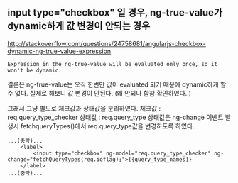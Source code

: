 ## input type="checkbox" 일 경우, ng-true-value가 dynamic하게 값 변경이 안되는 경우
http://stackoverflow.com/questions/24758681/angularjs-checkbox-dynamic-ng-true-value-expression
```
Expression in the ng-true-value will be evaluated only once, so it won't be dynamic.

```
결론은 ng-true-value는 오직 한번만 값이 evaluated 되기 때문에 dynamic하게 할 수 없다.
실제로 해보니 값 변경이 안된다. (왜 안되나 함참 확인하였다..)

그래서 그냥 별도로 체크값과 상태값을 분리하였다. 
체크값 : req.query_type_checker
상태값 : req.query_type 
상태값은 ng-change 이벤트 발생시 fetchqueryTypes()에서 req.query_type값을 변경하도록 하였다.
```
...(중략)...
    <label>
        <input type="checkbox" ng-model="req.query_type_checker" ng-change="fetchQueryTypes(req.ioflag);">{{query_type_names}}
    </label>
...(중략)...

```


